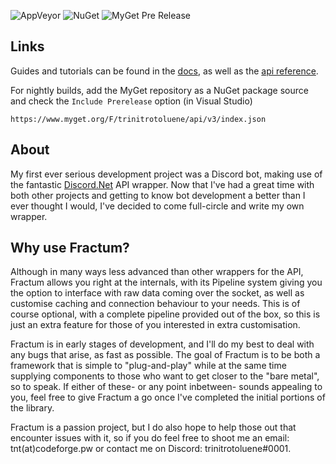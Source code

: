 ![AppVeyor](https://img.shields.io/appveyor/ci/trinitrot0luene/Fractum.svg) ![NuGet](https://img.shields.io/nuget/v/Fractum.svg) ![MyGet Pre Release](https://img.shields.io/myget/trinitrotoluene/vpre/Fractum.svg)

## Links
Guides and tutorials can be found in the [docs](https://trinitrot0luene.github.io/Fractum/articles/intro.html), as well as the [api reference](https://trinitrot0luene.github.io/Fractum/api/index.html).

For nightly builds, add the MyGet repository as a NuGet package source and check the `Include Prerelease` option (in Visual Studio)
```
https://www.myget.org/F/trinitrotoluene/api/v3/index.json
```

## About

My first ever serious development project was a Discord bot, making use of the fantastic [Discord.Net](https://github.com/RogueException/Discord.Net) API wrapper. Now that I've had a great time with both other projects and getting to know bot development a better than I ever thought I would, I've decided to come full-circle and write my own wrapper.

## Why use Fractum?

Although in many ways less advanced than other wrappers for the API, Fractum allows you right at the internals, with its Pipeline system giving you the option to interface with raw data coming over the socket, as well as customise caching and connection behaviour to your needs. This is of course optional, with a complete pipeline provided out of the box, so this is just an extra feature for those of you interested in extra customisation. 

Fractum is in early stages of development, and I'll do my best to deal with any bugs that arise, as fast as possible. The goal of Fractum is to be both a framework that is simple to "plug-and-play" while at the same time supplying components to those who want to get closer to the "bare metal", so to speak. If either of these- or any point inbetween- sounds appealing to you, feel free to give Fractum a go once I've completed the initial portions of the library.

Fractum is a passion project, but I do also hope to help those out that encounter issues with it, so if you do feel free to shoot me an email: tnt(at)codeforge.pw or contact me on Discord: trinitrotoluene#0001.

